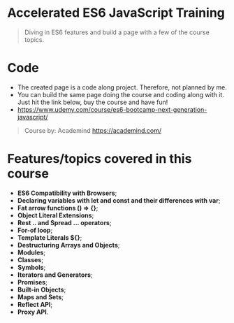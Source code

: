 # Accelerated ES6 JavaScript Training

> Diving in ES6 features and build a page with a few of the course topics.

# Code

- The created page is a code along project. Therefore, not planned by me.
- You can build the same page doing the course and coding along with it. Just hit the link below, buy the course and have fun!
- https://www.udemy.com/course/es6-bootcamp-next-generation-javascript/

> Course by: Academind
> https://academind.com/

# Features/topics covered in this course

- **ES6 Compatibility with Browsers**;
- **Declaring variables with let and const and their differences with var**;
- **Fat arrow functions () => {}**;
- **Object Literal Extensions**;
- **Rest .. and Spread ... operators**;
- **For-of loop**;
- **Template Literals \${}**;
- **Destructuring Arrays and Objects**;
- **Modules**;
- **Classes**;
- **Symbols**;
- **Iterators and Generators**;
- **Promises**;
- **Built-in Objects**;
- **Maps and Sets**;
- **Reflect API**;
- **Proxy API**.

